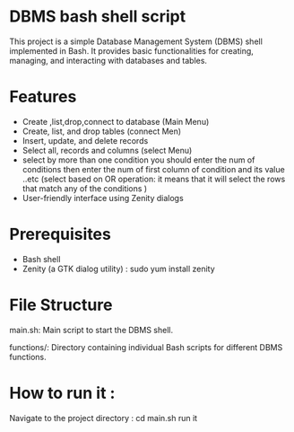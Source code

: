 # DBMS bash shell script 

This project is a simple Database Management System (DBMS) shell implemented in Bash. It provides basic functionalities for creating, managing, and interacting with databases and tables.

# Features

- Create ,list,drop,connect to database (Main Menu)
- Create, list, and drop tables (connect Men)
- Insert, update, and delete records
- Select all, records and columns (select Menu)
- select by more than one condition you should enter the num of conditions then enter the num of first column of condition and its value ..etc (select based on OR operation: it means that it will select the rows that match any of the conditions )
- User-friendly interface using Zenity dialogs

 # Prerequisites
- Bash shell
- Zenity (a GTK dialog utility) : sudo yum install zenity

# File Structure
main.sh: Main script to start the DBMS shell.

functions/: Directory containing individual Bash scripts for different DBMS functions.

# How to run it :
Navigate to the project directory : cd main.sh
run it 




